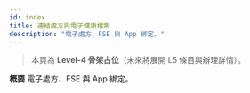 ```yaml
---
id: index
title: 連結處方與電子健康檔案
description: "電子處方、FSE 與 App 綁定。"
---
```


> 本頁為 **Level-4 骨架占位**（未來將展開 L5 條目與辦理詳情）。

**概要**
電子處方、FSE 與 App 綁定。
